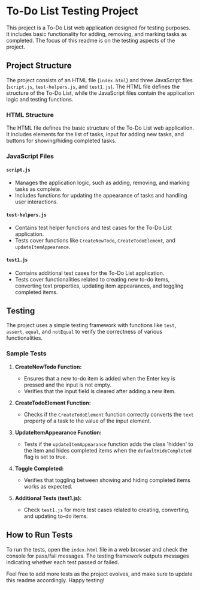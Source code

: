 # To-Do List Testing Project

This project is a To-Do List web application designed for testing purposes. It includes basic functionality for adding, removing, and marking tasks as completed. The focus of this readme is on the testing aspects of the project.

## Project Structure

The project consists of an HTML file (`index.html`) and three JavaScript files (`script.js`, `test-helpers.js`, and `test1.js`). The HTML file defines the structure of the To-Do List, while the JavaScript files contain the application logic and testing functions.

### HTML Structure

The HTML file defines the basic structure of the To-Do List web application. It includes elements for the list of tasks, input for adding new tasks, and buttons for showing/hiding completed tasks.

### JavaScript Files

#### `script.js`

- Manages the application logic, such as adding, removing, and marking tasks as complete.
- Includes functions for updating the appearance of tasks and handling user interactions.

#### `test-helpers.js`

- Contains test helper functions and test cases for the To-Do List application.
- Tests cover functions like `CreateNewTodo`, `CreateTodoElement`, and `updateItemAppearance`.

#### `test1.js`

- Contains additional test cases for the To-Do List application.
- Tests cover functionalities related to creating new to-do items, converting text properties, updating item appearances, and toggling completed items.

## Testing

The project uses a simple testing framework with functions like `test`, `assert`, `equal`, and `notEqual` to verify the correctness of various functionalities.

### Sample Tests

1. **CreateNewTodo Function:**
   - Ensures that a new to-do item is added when the Enter key is pressed and the input is not empty.
   - Verifies that the input field is cleared after adding a new item.

2. **CreateTodoElement Function:**
   - Checks if the `CreateTodoElement` function correctly converts the `text` property of a task to the value of the input element.

3. **UpdateItemAppearance Function:**
   - Tests if the `updateItemAppearance` function adds the class 'hidden' to the item and hides completed items when the `defaultHideCompleted` flag is set to true.

4. **Toggle Completed:**
   - Verifies that toggling between showing and hiding completed items works as expected.

5. **Additional Tests (test1.js):**
   - Check `test1.js` for more test cases related to creating, converting, and updating to-do items.

## How to Run Tests

To run the tests, open the `index.html` file in a web browser and check the console for pass/fail messages. The testing framework outputs messages indicating whether each test passed or failed.

Feel free to add more tests as the project evolves, and make sure to update this readme accordingly. Happy testing!

